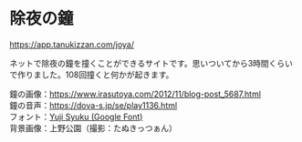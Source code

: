 # 除夜の鐘

https://app.tanukizzan.com/joya/

ネットで除夜の鐘を撞くことができるサイトです。思いついてから3時間くらいで作りました。108回撞くと何かが起きます。

鐘の画像：https://www.irasutoya.com/2012/11/blog-post_5687.html  
鐘の音声：https://dova-s.jp/se/play1136.html  
フォント：[Yuji Syuku (Google Font)](https://fonts.google.com/specimen/Yuji+Syuku)  
背景画像：上野公園（撮影：たぬきっつぁん）
